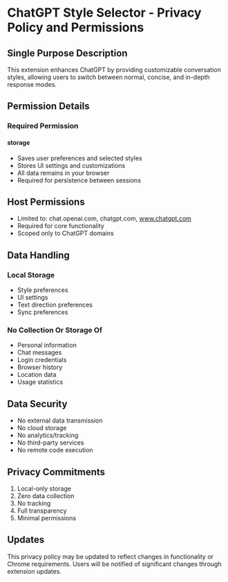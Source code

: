 # ChatGPT Style Selector - Privacy Policy and Permissions

## Single Purpose Description
This extension enhances ChatGPT by providing customizable conversation styles, allowing users to switch between normal, concise, and in-depth response modes.

## Permission Details

### Required Permission
#### storage
- Saves user preferences and selected styles
- Stores UI settings and customizations
- All data remains in your browser
- Required for persistence between sessions

## Host Permissions
- Limited to: chat.openai.com, chatgpt.com, www.chatgpt.com
- Required for core functionality
- Scoped only to ChatGPT domains

## Data Handling

### Local Storage
- Style preferences
- UI settings
- Text direction preferences
- Sync preferences

### No Collection Or Storage Of
- Personal information
- Chat messages
- Login credentials
- Browser history
- Location data
- Usage statistics

## Data Security
- No external data transmission
- No cloud storage
- No analytics/tracking
- No third-party services
- No remote code execution

## Privacy Commitments
1. Local-only storage
2. Zero data collection
3. No tracking
4. Full transparency
5. Minimal permissions

## Updates
This privacy policy may be updated to reflect changes in functionality or Chrome requirements. Users will be notified of significant changes through extension updates.